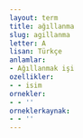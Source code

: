 ```yaml
---
layout: term
title: ağıllanma
slug: agillanma
letter: A
lisan: Türkçe
anlamlar:
- Ağıllanmak işi
ozellikler:
- - isim
ornekler:
- - ''
orneklerkaynak:
- - ''
---
```

